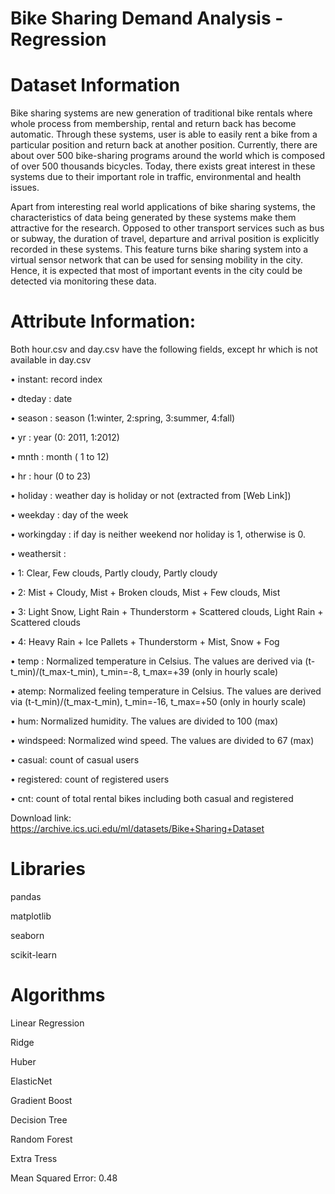 # Bike Sharing Demand Analysis - Regression

# Dataset Information

Bike sharing systems are new generation of traditional bike rentals where whole process from membership, rental and return back has become automatic. Through these systems, user is able to easily rent a bike from a particular position and return back at another position. Currently, there are about over 500 bike-sharing programs around the world which is composed of over 500 thousands bicycles. Today, there exists great interest in these systems due to their important role in traffic, environmental and health issues.

Apart from interesting real world applications of bike sharing systems, the characteristics of data being generated by these systems make them attractive for the research. Opposed to other transport services such as bus or subway, the duration of travel, departure and arrival position is explicitly recorded in these systems. This feature turns bike sharing system into a virtual sensor network that can be used for sensing mobility in the city. Hence, it is expected that most of important events in the city could be detected via monitoring these data.

# Attribute Information:

Both hour.csv and day.csv have the following fields, except hr which is not available in day.csv

• instant: record index

• dteday : date

• season : season (1:winter, 2:spring, 3:summer, 4:fall)

• yr : year (0: 2011, 1:2012)

• mnth : month ( 1 to 12)

• hr : hour (0 to 23)

• holiday : weather day is holiday or not (extracted from [Web Link])

• weekday : day of the week

• workingday : if day is neither weekend nor holiday is 1, otherwise is 0.

• weathersit :

• 1: Clear, Few clouds, Partly cloudy, Partly cloudy

• 2: Mist + Cloudy, Mist + Broken clouds, Mist + Few clouds, Mist

• 3: Light Snow, Light Rain + Thunderstorm + Scattered clouds, Light Rain + Scattered clouds

• 4: Heavy Rain + Ice Pallets + Thunderstorm + Mist, Snow + Fog

• temp : Normalized temperature in Celsius. The values are derived via (t-t_min)/(t_max-t_min), t_min=-8, t_max=+39 (only in hourly scale)

• atemp: Normalized feeling temperature in Celsius. The values are derived via (t-t_min)/(t_max-t_min), t_min=-16, t_max=+50 (only in hourly scale)

• hum: Normalized humidity. The values are divided to 100 (max)

• windspeed: Normalized wind speed. The values are divided to 67 (max)

• casual: count of casual users

• registered: count of registered users

• cnt: count of total rental bikes including both casual and registered

Download link: https://archive.ics.uci.edu/ml/datasets/Bike+Sharing+Dataset

# Libraries

pandas

matplotlib

seaborn

scikit-learn

# Algorithms

Linear Regression

Ridge

Huber

ElasticNet

Gradient Boost

Decision Tree

Random Forest

Extra Tress

Mean Squared Error: 0.48
